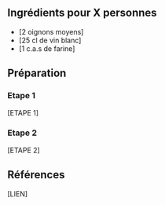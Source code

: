 ## Ingrédients pour X personnes

- [2 oignons moyens]
- [25 cl de vin blanc]
- [1 c.a.s de farine]

## Préparation

### Etape 1

[ETAPE 1]

### Etape 2

[ETAPE 2]

## Références

[LIEN]
